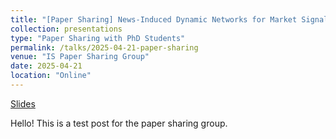 ```yaml
---
title: "[Paper Sharing] News-Induced Dynamic Networks for Market Signaling: Understanding the Impact of News on Firm Equity Value"
collection: presentations
type: "Paper Sharing with PhD Students"
permalink: /talks/2025-04-21-paper-sharing
venue: "IS Paper Sharing Group"
date: 2025-04-21
location: "Online"
---
```


[Slides](http://exampleurl.com)

Hello! This is a test post for the paper sharing group.
